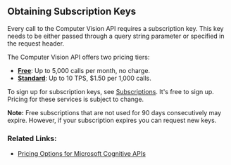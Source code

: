 <!-- 
NavPath: Computer Vision API/How-to Topics
LinkLabel: How to Obtain Subscription Keys
Url: Computer-Vision-API/documentation/vision-api-how-to-topics/HowToSubscribe
Weight: 95
-->

## Obtaining Subscription Keys
Every call to the Computer Vision API requires a subscription key. This key needs to be either passed through a query string parameter or specified in the request header. 

The Computer Vision API offers two pricing tiers:
* [**Free**](https://www.microsoft.com/cognitive-services/en-us/subscriptions?productId=/products/54d873dd5eefd00dc474a0f4): Up to 5,000 calls per month, no charge.
* [**Standard**](https://portal.azure.com/#create/Microsoft.CognitiveServices/apitype/ComputerVision/pricingtier/S0): Up to 10 TPS, $1.50 per 1,000 calls. 

To sign up for subscription keys, see [Subscriptions](https://www.microsoft.com/cognitive-services/en-us/sign-up). It's free to sign up. Pricing for these services is subject to change. 

**Note:** Free subscriptions that are not used for 90 days consecutively may expire. However, if your subscription expires you can request new keys.

### Related Links:
* [Pricing Options for Microsoft Cognitive APIs](https://www.microsoft.com/cognitive-services/en-us/pricing) 
